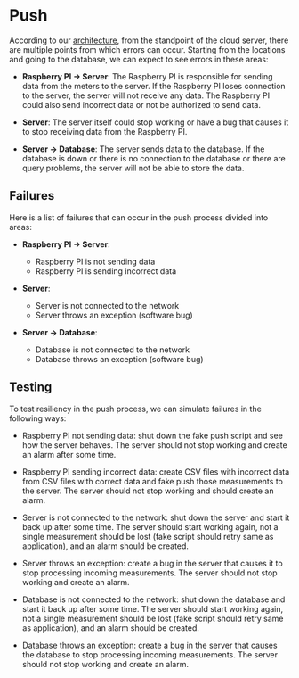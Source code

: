 # Push

According to our [architecture](../architecture.md), from the standpoint of the
cloud server, there are multiple points from which errors can occur. Starting
from the locations and going to the database, we can expect to see errors in
these areas:

- **Raspberry PI -> Server**: The Raspberry PI is responsible for sending data
  from the meters to the server. If the Raspberry PI loses connection to the
  server, the server will not receive any data. The Raspberry PI could also send
  incorrect data or not be authorized to send data.

- **Server**: The server itself could stop working or have a bug that causes it
  to stop receiving data from the Raspberry PI.

- **Server -> Database**: The server sends data to the database. If the database
  is down or there is no connection to the database or there are query problems,
  the server will not be able to store the data.

## Failures

Here is a list of failures that can occur in the push process divided into
areas:

- **Raspberry PI -> Server**:

  - Raspberry PI is not sending data
  - Raspberry PI is sending incorrect data

- **Server**:

  - Server is not connected to the network
  - Server throws an exception (software bug)

- **Server -> Database**:
  - Database is not connected to the network
  - Database throws an exception (software bug)

## Testing

To test resiliency in the push process, we can simulate failures in the
following ways:

- Raspberry PI not sending data: shut down the fake push script and see how the
  server behaves. The server should not stop working and create an alarm after
  some time.

- Raspberry PI sending incorrect data: create CSV files with incorrect data from
  CSV files with correct data and fake push those measurements to the server.
  The server should not stop working and should create an alarm.

- Server is not connected to the network: shut down the server and start it back
  up after some time. The server should start working again, not a single
  measurement should be lost (fake script should retry same as application), and
  an alarm should be created.

- Server throws an exception: create a bug in the server that causes it to stop
  processing incoming measurements. The server should not stop working and
  create an alarm.

- Database is not connected to the network: shut down the database and start it
  back up after some time. The server should start working again, not a single
  measurement should be lost (fake script should retry same as application), and
  an alarm should be created.

- Database throws an exception: create a bug in the server that causes the
  database to stop processing incoming measurements. The server should not stop
  working and create an alarm.
